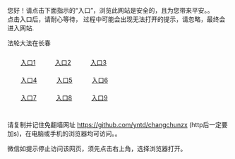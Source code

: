 您好！请点击下面指示的“入口”，浏览此网站是安全的，且为您带来平安。。 <br/>
点击入口后，请耐心等待， 过程中可能会出现无法打开的提示，请忽略，最终会进入网站. </br>

法轮大法在长春<br/>
<div style="padding:10px"><a style="margin:20px" target="_blank" href="https://d296c4v6gry38m.cloudfront.net/2Qpsp?evsdne" id="ccLink1" rel="nofollow">入口1</a> <a target="_blank" style="margin:20px" href="https://d1i6ecceqbr5ay.cloudfront.net/2Qpsp?tkjwryo" id="ccLink2" rel="nofollow">入口2</a> <a style="margin:20px" target="_blank" href="https://d6uclgtru9h5b.cloudfront.net/2Qpsp?evtgqbhd" id="ccLink3" rel="nofollow">入口3</a></div>

<div style="padding:10px" ><a style="margin:20px" target="_blank" href="https://d296c4v6gry38m.cloudfront.net/2Qpsp?evsdne" id="ccLink4" rel="nofollow">入口4</a> <a style="margin:20px" href="https://d1i6ecceqbr5ay.cloudfront.net/2Qpsp?tkjwryo" target="_blank" id="ccLink5" rel="nofollow">入口5</a> <a style="margin:20px" href="https://d6uclgtru9h5b.cloudfront.net/2Qpsp?evtgqbhd" target="_blank" id="ccLink6" rel="nofollow">入口6</a></div>

<div style="padding:10px"><a style="margin:20px" target="_blank" href="https://d296c4v6gry38m.cloudfront.net/2Qpsp?evsdne" id="ccLink7" rel="nofollow">入口7</a> <a style="margin:20px" href="https://d1i6ecceqbr5ay.cloudfront.net/2Qpsp?tkjwryo" target="_blank" id="ccLink8" rel="nofollow">入口8</a> <a style="margin:20px" target="_blank" href="https://d6uclgtru9h5b.cloudfront.net/2Qpsp?evtgqbhd" id="ccLink9" rel="nofollow">入口9</a></div>

<br/>



请复制并记住免翻墙网址 https://github.com/yntd/changchunzx (http后一定要加s)，在电脑或手机的浏览器均可访问。。<br/>

微信如提示停止访问该网页，须先点击右上角，选择浏览器打开。
